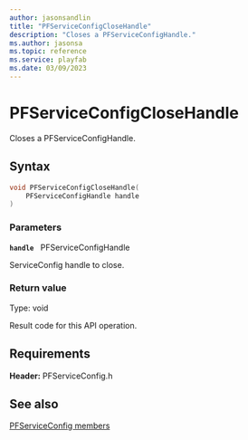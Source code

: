 ```yaml
---
author: jasonsandlin
title: "PFServiceConfigCloseHandle"
description: "Closes a PFServiceConfigHandle."
ms.author: jasonsa
ms.topic: reference
ms.service: playfab
ms.date: 03/09/2023
---
```


# PFServiceConfigCloseHandle  

Closes a PFServiceConfigHandle.  

## Syntax  
  
```cpp
void PFServiceConfigCloseHandle(  
    PFServiceConfigHandle handle  
)  
```  
  
### Parameters  
  
**`handle`** &nbsp; PFServiceConfigHandle  
  
ServiceConfig handle to close.  
  
  
### Return value
Type: void
  
Result code for this API operation.
  
  
## Requirements  
  
**Header:** PFServiceConfig.h
  
## See also  
[PFServiceConfig members](../pfserviceconfig_members.md)  

  
  
